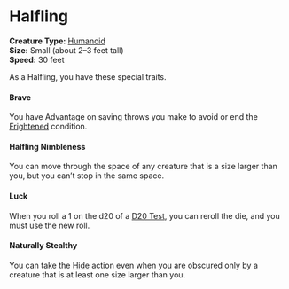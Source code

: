 # Halfling

**Creature Type:** [Humanoid](../Creature%20types/Humanoid.md)  
**Size:** Small (about 2–3 feet tall)  
**Speed:** 30 feet

As a Halfling, you have these special traits.

#### Brave
You have Advantage on saving throws you make to avoid or end the [Frightened](https://www.dndbeyond.com/sources/dnd/free-rules/rules-glossary#FrightenedCondition) condition.

#### Halfling Nimbleness
You can move through the space of any creature that is a size larger than you, but you can’t stop in the same space.

#### Luck
When you roll a 1 on the d20 of a [D20 Test](https://www.dndbeyond.com/sources/dnd/free-rules/rules-glossary#D20Test), you can reroll the die, and you must use the new roll.

#### Naturally Stealthy
You can take the [Hide](https://www.dndbeyond.com/sources/dnd/free-rules/rules-glossary#HideAction) action even when you are obscured only by a creature that is at least one size larger than you.
